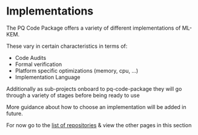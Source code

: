 <!-- SPDX-License-Identifier: CC-BY-4.0 -->

# Implementations

The PQ Code Package offers a variety of different implementations of ML-KEM.

These vary in certain characteristics in terms of:

* Code Audits
* Formal verification
* Platform specific optimizations (memory, cpu, ...)
* Implementation Language

Additionally as sub-projects onboard to pq-code-package they will go through a variety of stages before being ready to use 

More guidance about how to choose an implementation will be added in future. 

For now go to the [list of repositories](../contributing/repositories.md) & view the other pages in this section